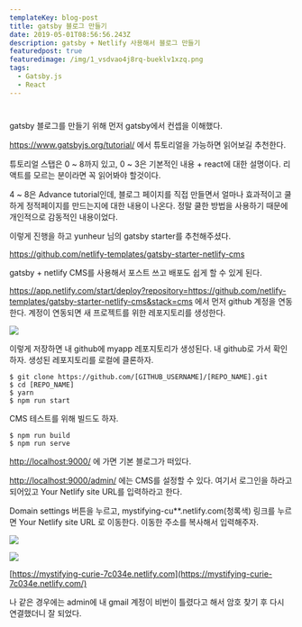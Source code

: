 ```yaml
---
templateKey: blog-post
title: gatsby 블로그 만들기
date: 2019-05-01T08:56:56.243Z
description: gatsby + Netlify 사용해서 블로그 만들기
featuredpost: true
featuredimage: /img/1_vsdvao4j8rq-bueklv1xzq.png
tags:
  - Gatsby.js
  - React
---
```

# 

gatsby 블로그를 만들기 위해 먼저  gatsby에서 컨셉을 이해했다. 

<https://www.gatsbyjs.org/tutorial/> 에서 튜토리얼을 가능하면 읽어보길 추천한다.

튜토리얼 스탭은 0 \~ 8까지 있고, 0 \~ 3은 기본적인 내용 + react에 대한 설명이다. 리액트를 모르는 분이라면 꼭 읽어봐야 할것이다.

4 ~ 8은 Advance tutorial인데, 블로그 페이지를 직접 만들면서 얼마나 효과적이고 쿨하게 정적페이지를 만드는지에 대한 내용이 나온다. 정말 쿨한 방법을 사용하기 때문에 개인적으로 감동적인 내용이었다.

이렇게 진행을 하고 yunheur 님의 gatsby starter를 추천해주셨다.

<https://github.com/netlify-templates/gatsby-starter-netlify-cms>

gatsby + netlify CMS를 사용해서 포스트 쓰고 배포도 쉽게 할 수 있게 된다.

<https://app.netlify.com/start/deploy?repository=https://github.com/netlify-templates/gatsby-starter-netlify-cms&stack=cms> 에서 먼저 github 계정을 연동한다. 계정이 연동되면 새 프로젝트를 위한 레포지토리를 생성한다. 

![](/img/_2019-05-01__5-aaa67035-0c6a-40bf-bffa-9c011d5db4c3.26.26.png)

이렇게 저장하면 내 github에 myapp 레포지토리가 생성된다. 내 github로 가서 확인하자. 생성된 레포지토리를 로컬에 클론하자.

```
$ git clone https://github.com/[GITHUB_USERNAME]/[REPO_NAME].git
$ cd [REPO_NAME]
$ yarn
$ npm run start
```

CMS 테스트를 위해 빌드도 하자.

```
$ npm run build
$ npm run serve
```

[http://localhost:9000/](http://localhost:9000/admin/#/) 에 가면 기본 블로그가 떠있다.

[http://localhost:9000/admin/](http://localhost:9000/admin/#/) 에는 CMS를 설정할 수 있다. 여기서 로그인을 하라고 되어있고 Your Netlify site URL를 입력하라고 한다. 

Domain settings 버튼을 누르고, mystifying-cu\*\*.netlify.com(청록색) 링크를 누르면 Your Netlify site URL 로 이동한다. 이동한 주소를 복사해서 입력해주자.

![](/img/_2019-05-01__5-95757168-0b53-4e33-93ff-b91337b669c9.31.05.png)

![](/img/_2019-05-01__5-295ce5a2-dd72-4a62-9cf8-43fa3d85491f.32.37.png)

[https://mystifying-curie-7c034e.netlify.com](https://mystifying-curie-7c034e.netlify.com/)

나 같은 경우에는 admin에 내 gmail 계정이 비번이 틀렸다고 해서 암호 찾기 후 다시 연결했더니 잘 되었다.
